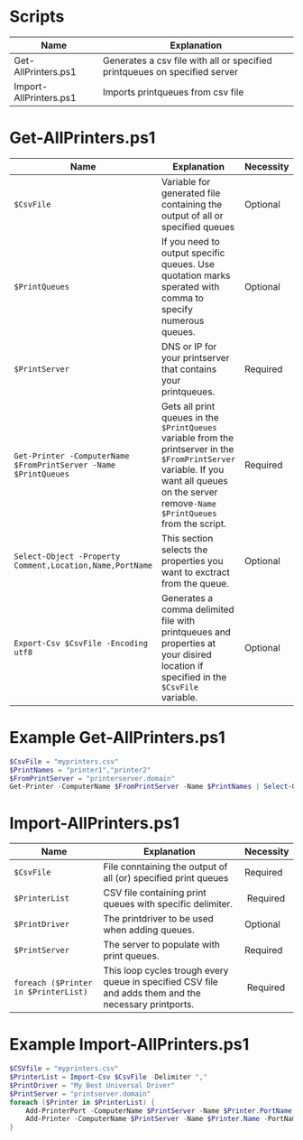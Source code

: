 ﻿# Scripts

| Name | Explanation |
| ---- | ---------- |
| Get-AllPrinters.ps1 | Generates a csv file with all or specified printqueues on specified server |
| Import-AllPrinters.ps1 | Imports printqueues from csv file |

# Get-AllPrinters.ps1
| Name | Explanation | Necessity |
| ---- | ---- | ---- |
| `$CsvFile` | Variable for generated file containing the output of all or specified queues | Optional 
| `$PrintQueues` | If you need to output specific queues. Use quotation marks sperated with comma to specify numerous queues. | Optional |  
| `$PrintServer` | DNS or IP for your printserver that contains your printqueues. | Required
|`Get-Printer -ComputerName $FromPrintServer -Name $PrintQueues` | Gets all print queues in the `$PrintQueues` variable from the printserver in the `$FromPrintServer` variable. If you want all queues on the server remove`-Name $PrintQueues` from the script. | Required |
| `Select-Object -Property Comment,Location,Name,PortName` | This section selects the properties you want to exctract from the queue. | Optional | 
| `Export-Csv $CsvFile -Encoding utf8` | Generates a comma delimited file with printqueues and properties at your disired location if specified in the `$CsvFile` variable. | Optional |


# Example Get-AllPrinters.ps1

```powershell
$CsvFile = "myprinters.csv"
$PrintNames = "printer1","printer2"
$FromPrintServer = "printerserver.domain"
Get-Printer -ComputerName $FromPrintServer -Name $PrintNames | Select-Object -Property Comment,Location,Name,PortName | Export-Csv $CsvFile -Encoding utf8
```

# Import-AllPrinters.ps1
| Name | Explanation | Necessity |
| ---- | ---- | ---- |
| `$CsvFile` | File conntaining the output of all (or) specified print queues | Required |
| `$PrinterList`| CSV file containing print queues with specific delimiter. | Required |
| `$PrintDriver`| The printdriver to be used when adding queues. | Optional |
| `$PrintServer`| The server to populate with print queues. | Required |
| `foreach ($Printer in $PrinterList)` | This loop cycles trough every queue in specified CSV file and adds them and the necessary printports. | Required |

# Example Import-AllPrinters.ps1

```powershell
$CSVfile = "myprinters.csv"
$PrinterList = Import-Csv $CsvFile -Delimiter ","
$PrintDriver = "My Best Universal Driver"
$PrintServer = "printserver.domain" 
foreach ($Printer in $PrinterList) {
    Add-PrinterPort -ComputerName $PrintServer -Name $Printer.PortName -PrinterHostAddress $Printer.IPAddress
    Add-Printer -ComputerName $PrintServer -Name $Printer.Name -PortName $Printer.PortName -Comment $Printer.Comment -Location $Printer.Location -DriverName $PrintDriver
}
```